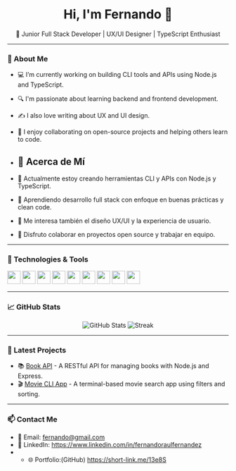 <h1 align="center">Hi, I'm Fernando 👋</h1>

<p align="center">🚀 Junior Full Stack Developer | UX/UI Designer | TypeScript Enthusiast</p>

---

### 📍 About Me
- 💻 I’m currently working on building CLI tools and APIs using Node.js and TypeScript.
- 🔍 I'm passionate about learning backend and frontend development.
- ✍️ I also love writing about UX and UI design.
- 🤝 I enjoy collaborating on open-source projects and helping others learn to code.

- ## 🧠 Acerca de Mí
- 🔭 Actualmente estoy creando herramientas CLI y APIs con Node.js y TypeScript.
- 🌱 Aprendiendo desarrollo full stack con enfoque en buenas prácticas y clean code.
- 🎨 Me interesa también el diseño UX/UI y la experiencia de usuario.
- 🤝 Disfruto colaborar en proyectos open source y trabajar en equipo.


---

### 💼 Technologies & Tools

<p align="left">
  <img src="https://cdn.jsdelivr.net/gh/devicons/devicon/icons/javascript/javascript-original.svg" height="30"/>
  <img src="https://cdn.jsdelivr.net/gh/devicons/devicon/icons/typescript/typescript-original.svg" height="30"/>
  <img src="https://cdn.jsdelivr.net/gh/devicons/devicon/icons/nodejs/nodejs-original.svg" height="30"/>
  <img src="https://cdn.jsdelivr.net/gh/devicons/devicon/icons/html5/html5-original.svg" height="30"/>
  <img src="https://cdn.jsdelivr.net/gh/devicons/devicon/icons/css3/css3-original.svg" height="30"/>
  <img src="https://cdn.jsdelivr.net/gh/devicons/devicon/icons/express/express-original.svg" height="30"/>
  <img src="https://cdn.jsdelivr.net/gh/devicons/devicon/icons/git/git-original.svg" height="30"/>
  <img src="https://cdn.jsdelivr.net/gh/devicons/devicon/icons/github/github-original.svg" height="30"/>
  <img src="https://cdn.jsdelivr.net/gh/devicons/devicon/icons/vscode/vscode-original.svg" height="30"/>
</p>

---

### 📈 GitHub Stats

<p align="center">
  <img src="https://github-readme-stats.vercel.app/api?username=TU_USUARIO&show_icons=true&theme=tokyonight" alt="GitHub Stats"/>
  <img src="https://github-readme-streak-stats.herokuapp.com/?user=TU_USUARIO&theme=tokyonight" alt="Streak"/>
</p>

---

### 📝 Latest Projects
- 📚 [Book API](https://github.com/TU_USUARIO/NOMBRE_API) - A RESTful API for managing books with Node.js and Express.
- 🎬 [Movie CLI App](https://github.com/TU_USUARIO/movie-cli) - A terminal-based movie search app using filters and sorting.

---

### 📫 Contact Me
- 💌 Email: fernando@gmail.com
- 🔗 LinkedIn: https://www.linkedin.com/in/fernandoraulfernandez
- - 🌐 Portfolio:(GitHub) https://short-link.me/13e8S

